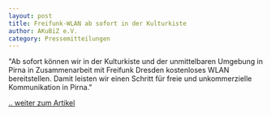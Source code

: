 ```yaml
---
layout: post
title: Freifunk-WLAN ab sofort in der Kulturkiste
author: AKuBiZ e.V.
category: Pressemitteilungen
---
```


"Ab sofort können wir in der Kulturkiste und der unmittelbaren Umgebung in Pirna in Zusammenarbeit mit Freifunk Dresden kostenloses WLAN bereitstellen. Damit leisten wir einen Schritt für freie und unkommerzielle Kommunikation in Pirna."

[.. weiter zum Artikel](http://www.akubiz.de/index.php/38-verein/news/667-freifunk-wlan-ab-sofort-in-der-kulturkiste)
